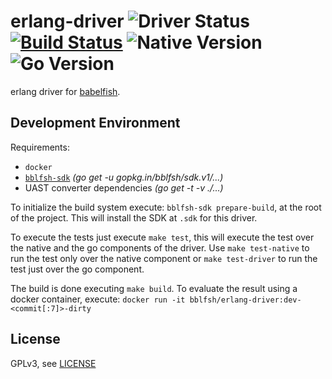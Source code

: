 # erlang-driver  ![Driver Status](https://img.shields.io/badge/status-planning-e08dd1.svg) [![Build Status](https://travis-ci.org/bblfsh/erlang-driver.svg?branch=master)](https://travis-ci.org/bblfsh/erlang-driver) ![Native Version](https://img.shields.io/badge/erlang%20version-erts--8.3-aa93ea.svg) ![Go Version](https://img.shields.io/badge/go%20version-1.8-63afbf.svg)

erlang driver for [babelfish](https://github.com/bblfsh/server).


Development Environment
-----------------------

Requirements:
- `docker`
- [`bblfsh-sdk`](https://github.com/bblfsh/sdk) _(go get -u gopkg.in/bblfsh/sdk.v1/...)_
- UAST converter dependencies _(go get -t -v ./...)_

To initialize the build system execute: `bblfsh-sdk prepare-build`, at the root of the project. This will install the SDK at `.sdk` for this driver.

To execute the tests just execute `make test`, this will execute the test over the native and the go components of the driver. Use `make test-native` to run the test only over the native component or `make test-driver` to run the test just over the go component.

The build is done executing `make build`. To evaluate the result using a docker container, execute:
`docker run -it bblfsh/erlang-driver:dev-<commit[:7]>-dirty`


License
-------

GPLv3, see [LICENSE](LICENSE)



